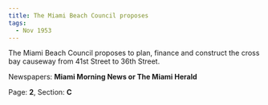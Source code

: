 ```yaml
---  
title: The Miami Beach Council proposes  
tags:  
  - Nov 1953  
---  
```

  
The Miami Beach Council proposes to plan, finance and construct the cross bay causeway from 41st Street to 36th Street.  
  
Newspapers: **Miami Morning News or The Miami Herald**  
  
Page: **2**, Section: **C** 

